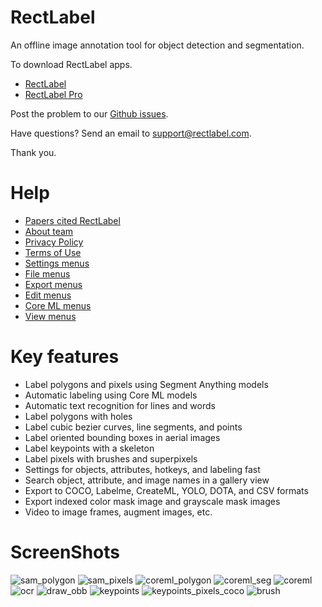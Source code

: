 # RectLabel
An offline image annotation tool for object detection and segmentation.

To download RectLabel apps.
- [RectLabel](https://apps.apple.com/app/id1210181730)
- [RectLabel Pro](https://apps.apple.com/app/id1490990105)

Post the problem to our [Github issues](https://github.com/ryouchinsa/Rectlabel-support/issues).

Have questions? Send an email to support@rectlabel.com.

Thank you.

# Help
- [Papers cited RectLabel](https://rectlabel.com/papers)
- [About team](https://github.com/ryouchinsa/ryouchinsa.github.io/issues/10)
- [Privacy Policy](https://github.com/ryouchinsa/ryouchinsa.github.io/issues/1)
- [Terms of Use](https://github.com/ryouchinsa/ryouchinsa.github.io/issues/2)
- [Settings menus](https://github.com/ryouchinsa/ryouchinsa.github.io/issues/3)
- [File menus](https://github.com/ryouchinsa/ryouchinsa.github.io/issues/4)
- [Export menus](https://github.com/ryouchinsa/ryouchinsa.github.io/issues/5)
- [Edit menus](https://github.com/ryouchinsa/ryouchinsa.github.io/issues/6)
- [Core ML menus](https://github.com/ryouchinsa/ryouchinsa.github.io/issues/7)
- [View menus](https://github.com/ryouchinsa/ryouchinsa.github.io/issues/8)

# Key features
- Label polygons and pixels using Segment Anything models
- Automatic labeling using Core ML models
- Automatic text recognition for lines and words
- Label polygons with holes
- Label cubic bezier curves, line segments, and points
- Label oriented bounding boxes in aerial images
- Label keypoints with a skeleton
- Label pixels with brushes and superpixels
- Settings for objects, attributes, hotkeys, and labeling fast
- Search object, attribute, and image names in a gallery view
- Export to COCO, Labelme, CreateML, YOLO, DOTA, and CSV formats
- Export indexed color mask image and grayscale mask images
- Video to image frames, augment images, etc.

# ScreenShots
![sam_polygon](https://github.com/ryouchinsa/Rectlabel-support/assets/1954306/3574eecf-3097-45d9-851d-bbf7e17e2ed0)
![sam_pixels](https://github.com/ryouchinsa/Rectlabel-support/assets/1954306/9ebbe1a7-fe2f-4dbd-8b97-378f959d37d7)
![coreml_polygon](https://github.com/ryouchinsa/Rectlabel-support/assets/1954306/582a0172-d1b1-47a0-ad2f-c89d6fc1d79a)
![coreml_seg](https://github.com/ryouchinsa/Rectlabel-support/assets/1954306/ac37a13e-0132-4494-8b53-3eff819bf6cc)
![coreml](https://github.com/ryouchinsa/Rectlabel-support/assets/1954306/df32b734-4df0-470e-8483-e60fd372a945)
![ocr](https://github.com/ryouchinsa/Rectlabel-support/assets/1954306/382e6277-bc6c-4835-a74e-5aba983c9a52)
![draw_obb](https://github.com/ryouchinsa/ryouchinsa.github.io/assets/1954306/37c1fdd8-5a68-47ca-9df9-b192ceed171e)
![keypoints](https://github.com/ryouchinsa/Rectlabel-support/assets/1954306/61b055ee-9e37-4260-87c7-36f121b54d6d)
![keypoints_pixels_coco](https://github.com/ryouchinsa/Rectlabel-support/assets/1954306/10b64a2c-c501-475e-abdf-60de0199533a)
![brush](https://github.com/ryouchinsa/Rectlabel-support/assets/1954306/cbb97abb-dd99-4366-ab7a-4a872f671715)
